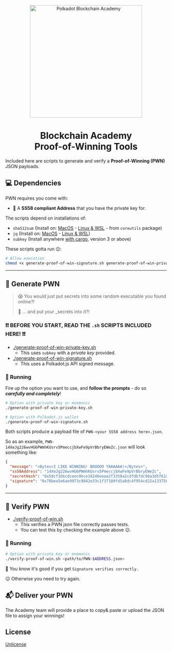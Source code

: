 <p align="center">
<img alt="Polkadot Blockchain Academy" src="https://gateway.pinata.cloud/ipfs/QmdAthFeGzgsW65vhnSTBNN2wWdjL75MvU3tYxVgteaCzW" style="width:350px;">
<h1 align="center">Blockchain Academy<br>Proof-of-Winning Tools</h1>
</p>

Included here are scripts to generate and verify a **Proof-of-Winning (PWN)** JSON payloads.

## 💻 Dependencies

PWN requires you come with:

- 🙋 A **SS58 compliant Address** that you have the private key for.

The scripts depend on installations of:

- `sha512sum` (Install on: [MacOS](https://unix.stackexchange.com/questions/426837/no-sha256sum-in-macos) - [Linux & WSL](https://command-not-found.com/sha512sum) - from `coreutils` package)
- `jq` (Install on: [MacOS](https://stackoverflow.com/questions/37668134/how-to-install-jq-on-mac-on-the-command-line) - [Linux & WSL](https://command-not-found.com/jq))
- `subkey` (Install anywhere [with cargo](https://github.com/paritytech/substrate/tree/master/bin/utils/subkey), version 3 or above)

These scripts gotta run 😉:

```sh
# Allow execution
chmod +x generate-proof-of-win-signature.sh generate-proof-of-win-private-key.sh verify-proof-of-win.sh
```

---

## 🔏 Generate PWN

> 😱 You would just put secrets into some random executable you found online?!
>
> 🫠 ... and put your \_secrets into it?!

### ❗❗ BEFORE YOU START, READ THE `.sh` SCRIPTS INCLUDED HERE! ❗❗

- [./generate-proof-of-win-private-key.sh](./generate-proof-of-win-private-key.sh)
  - This uses `subkey` with a _private key_ provided.
- [./generate-proof-of-win-signature.sh](./generate-proof-of-win-signature.sh)
  - This uses a Polkadot.js API signed message.

### 🏃 Running

Fire up the option you want to use, and **follow the prompts** - do so **_carefully and completely_**!

```sh
# Option with private key or mnemonic
./generate-proof-of-win-private-key.sh

# Option with Polkadot.js wallet
./generate-proof-of-win-signature.sh
```

Both scripts produce a payload file of `PWN-<your SS58 address here>.json`.

So as an example, `PWN-14XeJg226wvHG6PWmhKUsrv5PmeccjbXwFe9pVrBbryEWeZc.json` will look something like:

```json
{
  "message": "<Bytes>I LIKE WINNING! BOOOOO YAAAAAA!</Bytes>",
  "ss58Address": "14XeJg226wvHG6PWmhKUsrv5PmeccjbXwFe9pVrBbryEWeZc",
  "secretHash": "0x58cf16bcdceec9bce18246eeaa2f3358a2cdfdb7dc98a3d5f61da18f841b057369c58e64a456e236e853d853ef088a0eb57551a2a2b124c3060d5f402a2bf0a3",
  "signature": "0x78bea5e6ae9973c9842e33c1f37109fd5a8dc4f954cd22a133756a7590fffd0363f956afd24a16a6bcb00a3ce7bfdcc8045dad80b421bd01a8948ff9d2853e8a"
}
```

---

## 🔎 Verify PWN

- [./verify-proof-of-win.sh](./verify-proof-of-win.sh)
  - This verifies a PWN json file correctly passes tests.
  - You can test this by checking the example above 😉.

### 🏃 Running

```sh
# Option with private key or mnemonic
./verify-proof-of-win.sh <path/to/PWN-$ADDRESS.json>
```

🎉 You know it's good if you get `Signature verifies correctly.`

😉 Otherwise you need to try again.

## 📬 Deliver your PWN

The Academy team will provide a place to copy& paste or upload the JSON file to assign your winnings!

## License

[Unlicense](./LICENSE)
